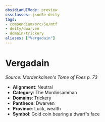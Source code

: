 ```yaml
---
obsidianUIMode: preview
cssclasses: json5e-deity
tags:
- compendium/src/5e/mtf
- deity/dwarven
- domain/trickery
aliases: ["Vergadain"]
---
```

# Vergadain
*Source: Mordenkainen's Tome of Foes p. 73* 

- **Alignment**: Neutral
- **Category**: The Mordinsamman
- **Domains**: Trickery
- **Pantheon**: Dwarven
- **Province**: Luck, wealth
- **Symbol**: Gold coin bearing a dwarf's face
